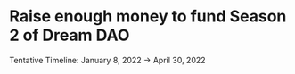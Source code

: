 # Raise enough money to fund Season 2 of Dream DAO

Tentative Timeline: January 8, 2022 → April 30, 2022